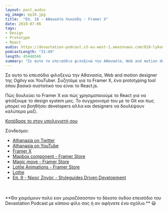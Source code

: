 ```yaml
---
layout: post_audio
og_image: ep18.jpg
title:  "Επ. 18 - Αθανασία Λυκούδη - Framer X"
date: 2019-07-06
tags:
- Design
- Prototype
- React
audio: https://devastation-podcast.s3-eu-west-1.amazonaws.com/018-lykoudi-framer-x.mp3
podcastLength: "31:49"
length: 45440346
summary: "Σε αυτο το επεισόδιο φιλοξενώ την Αθανασία, Web and motion designer της Ogilvy και YouTuber. Συζητάμε για το Framer X, ένα prototyping tool όπου βασικό συστατικό του είναι το React.js."
---
```

Σε αυτο το επεισόδιο φιλοξενώ την Αθανασία, Web and motion designer της Ogilvy και YouTuber. Συζητάμε για το Framer X, ένα prototyping tool όπου βασικό συστατικό του είναι το React.js.

Πώς δουλεύει το Framer X και πώς χρησιμοποιούμε το React για να φτιάξουμε το design system μας. Το συγχρονισμό του με το Git και πως μπορεί να βοηθήσει developers αλλα και designers να δουλέψουν καλύτερα μαζί.

<a href="{{page.audio}}" target="_blank"><i class="fa fa-cloud-download"></i> Κατέβασε το στον υπολογιστή σου</a>

Σύνδεσμοι:

* <a href="https://twitter.com/sla1" target="_blank">Athanasia on Twitter</a>
* <a href="https://www.youtube.com/channel/UC3kUSgoGfzc9y1EcSy4nH1A" target="_blank">Athanasia on YouTube</a>
* <a href="https://www.framer.com/" target="_blank">Framer X</a>
* <a href="https://store.framer.com/package/mapbox/mapbox" target="_blank">Mapbox component - Framer Store</a>
* <a href="https://store.framer.com/package/gusso/magic-move" target="_blank">Magic move - Framer Store</a>
* <a href="https://store.framer.com/package/gavin-owens/lottie-animations" target="_blank">Lottie Animations - Framer Store</a>
* <a href="https://airbnb.design/introducing-lottie/" target="_blank">Lottie</a>
* <a href="https://devastation.tv/2016/11/15/ep9-Nikos-Zinas/" target="_blank">Επ. 9 - Νίκος Ζηνάς - Styleguides Driven Development</a>

<br/>
<br/>
**Θα χαιρόμουν πολύ εαν μοιραζόσασταν το δέκατο όγδοο επεισόδιο του Devastation
Podcast με κάποιο φίλο σας ή αν αφήνατε ένα σχόλιο.** 😃
